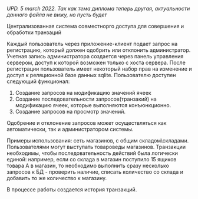 *UPD. 5 march 2022. Так как тема диплома теперь другая, актуальности данного файла не вижу, но пусть будет*

Централизованная система совместнорго доступа для совершения и обработки транзаций

Каждый пользователь через приложение-клиент подает запрос на регистрацию, который должен одобрить или отклонить администратор. Учетная запись администратора создается через панель управления сервером, доступ к которой возможен только с хоста сервера.
После регистрации пользователь имеет некоторый набор прав на изменение и доступ к реляционной базе данных sqlite. Пользователю доступен следующий функционал:
1. Создание запросов на модификацию значений ячеек
2. Создание последовательности запросов(транзакий) на модификацию ячеек, которые выполняются конъюнкционно.
3. Создание запросов на просмотр значений.

Одобрение и отклонение запросов может осуществляться как автоматически, так и администратором системы.

Примеры использования: сеть магазинов, с общим складом\складами. Пользователями могут выступать товароведы магазинов. Транзакции необходимы, чтобы последовательность действий была логически единой: например, если со склада в магазин поступило 15 ящиков товара А в магазин, то необходимо выполнить сразу несколько запросов к БД - проверить наличие, списать количество со склада и добавить то же количество к магазину.

В процессе работы создается история транзакций.
